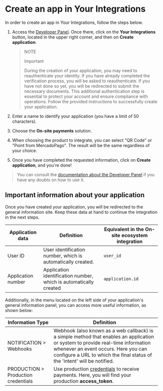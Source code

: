 # Create an app in Your Integrations

In order to create an app in Your Integrations, follow the steps below.

1. Access the [Developer Panel](https://www.mercadopago[FAKER][URL][DOMAIN]/developers/e). Once there, click on the **Your Integrations** button, located in the upper right corner, and then on **Create application**.

    > NOTE
    >
    > Important
    >
    > During the creation of your application, you may need to reauthenticate your identity. If you have already completed the verification process, you will be asked to reauthenticate. If you have not done so yet, you will be redirected to submit the necessary documents. This additional authentication step is essential to protect your account and ensure compliance with operations. Follow the provided instructions to successfully create your application.

2. Enter a name to identify your application (you have a limit of 50 characters).
3. Choose the **On-site payments** solution.
4. When choosing the product to integrate, you can select "QR Code" or "Point from MercadoPago". The result will be the same regardless of your choice.
5. Once you have completed the requested information, click on **Create application**, and you're done!


> You can consult the [documentation about the Developer Panel](/developers/en/docs/ecosistema-presencial/additional-content/your-integrations/dashboard) if you have any doubts on how to use it.


## Important information about your application

Once you have created your application, you will be redirected to the general information site. Keep these data at hand to continue the integration in the next steps. 

| Application data  | Definition                                                | Equivalent in the On-site ecosystem integration |
|-------------------|-----------------------------------------------------------|-----------------------------------------------|
| User ID           | User identification number, which is automatically created. | `user_id`                                      |
| Application number | Application identification number, which is automatically created | `application.id`                                |

Additionally, in the menu located on the left side of your application's general information panel, you can access more useful information, as shown below: 

| Information Type       | Definition                                                                                     |
|------------------------|------------------------------------------------------------------------------------------------|
| NOTIFICATION > Webhooks | Webhook (also known as a web callback) is a simple method that enables an application or system to provide real-time information whenever an event occurs. Here you can configure a URL to which the final status of the 'intent' will be notified. |
| PRODUCTION > Production credentials | Use production [credentials](/developers/en/docs/ecosistema-presencial/additional-content/your-integrations/credentials) to receive payments. Here, you will find your production **access_token**. |
